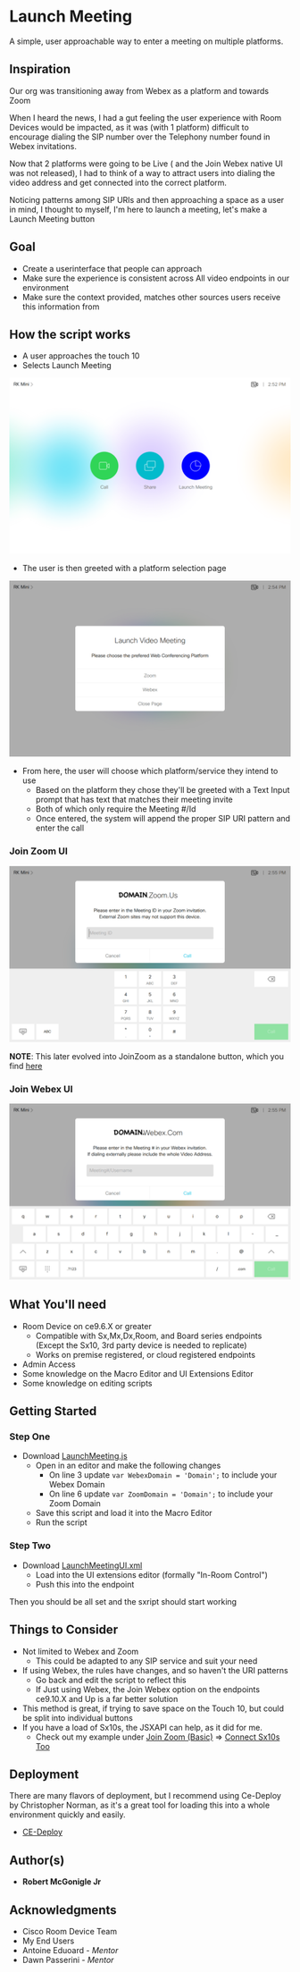# Launch Meeting

A simple, user approachable way to enter a meeting on multiple platforms.

## Inspiration
Our org was transitioning away from Webex as a platform and towards Zoom

When I heard the news, I had a gut feeling the user experience with Room Devices would be impacted, as it was (with 1 platform) difficult to encourage dialing the SIP number over the Telephony number found in Webex invitations.

Now that 2 platforms were going to be Live ( and the Join Webex native UI was not released), I had to think of a way to attract users into dialing the video address and get connected into the correct platform.

Noticing patterns among SIP URIs and then approaching a space as a user in mind, I thought to myself, I'm here to launch a meeting, let's make a Launch Meeting button

## Goal
* Create a userinterface that people can approach
* Make sure the experience is consistent across All video endpoints in our environment
* Make sure the context provided, matches other sources users receive this information from

## How the script works
* A user approaches the touch 10
* Selects Launch Meeting

![HomePage](https://github.com/Bobby-McGonigle/Cisco-RoomDevice-Macro-Projects-Examples/blob/master/LaunchMeeting/images/01_Hompage.png)

* The user is then greeted with a platform selection page

![SelectPlatform](https://github.com/Bobby-McGonigle/Cisco-RoomDevice-Macro-Projects-Examples/blob/master/LaunchMeeting/images/02_LaunchMeetingOpened.png)

* From here, the user will choose which platform/service they intend to use
  * Based on the platform they chose they'll be greeted with a Text Input prompt that has text that matches their meeting invite
  * Both of which only require the Meeting #/Id
  * Once entered, the system will append the proper SIP URI pattern and enter the call

### Join Zoom UI

![JoinZoom](https://github.com/Bobby-McGonigle/Cisco-RoomDevice-Macro-Projects-Examples/blob/master/LaunchMeeting/images/03_Zoom%20Selected.png)

**NOTE**: This later evolved into JoinZoom as a standalone button, which you find [here](https://github.com/Bobby-McGonigle/Cisco-RoomDevice-Macro-Projects-Examples/tree/master/Join%20Zoom)

### Join Webex UI

![JoinWebex](https://github.com/Bobby-McGonigle/Cisco-RoomDevice-Macro-Projects-Examples/blob/master/LaunchMeeting/images/04_Webex%20Selected.png)

## What You'll need

* Room Device on ce9.6.X or greater
  * Compatible with Sx,Mx,Dx,Room, and Board series endpoints (Except the Sx10, 3rd party device is needed to replicate)
  * Works on premise registered, or cloud registered endpoints
* Admin Access
* Some knowledge on the Macro Editor and UI Extensions Editor
* Some knowledge on editing scripts

## Getting Started 

### Step One

* Download [LaunchMeeting.js](https://github.com/Bobby-McGonigle/Cisco-RoomDevice-Macro-Projects-Examples/blob/master/LaunchMeeting/LaunchMeeting.js)
  * Open in an editor and make the following changes
    * On line 3 update ```var WebexDomain = 'Domain';``` to include your Webex Domain
    * On line 6 update ```var ZoomDomain = 'Domain';``` to include your Zoom Domain
  * Save this script and load it into the Macro Editor
  * Run the script
  
### Step Two

* Download [LaunchMeetingUI.xml](https://github.com/Bobby-McGonigle/Cisco-RoomDevice-Macro-Projects-Examples/blob/master/LaunchMeeting/LaunchMeetingUI.xml)
  * Load into the UI extensions editor (formally "In-Room Control")
  * Push this into the endpoint

Then you should be all set and the sxript should start working

## Things to Consider
* Not limited to Webex and Zoom
  * This could be adapted to any SIP service and suit your need
* If using Webex, the rules have changes, and so haven't the URI patterns
  * Go back and edit the script to reflect this
  * If Just using Webex, the Join Webex option on the endpoints ce9.10.X and Up is a far better solution
* This method is great, if trying to save space on the Touch 10, but could be split into individual buttons
* If you have a load of Sx10s, the JSXAPI can help, as it did for me.
  * Check out my example under [Join Zoom (Basic)](https://github.com/Bobby-McGonigle/Cisco-RoomDevice-Macro-Projects-Examples/tree/master/Join%20Zoom/Join%20Zoom%20(Basic)) => [Connect Sx10s Too](https://github.com/Bobby-McGonigle/Cisco-RoomDevice-Macro-Projects-Examples/tree/master/Join%20Zoom/Join%20Zoom%20(Basic)/Connect%20Sx10s%20Too)

## Deployment

There are many flavors of deployment, but I recommend using Ce-Deploy by Christopher Norman, as it's a great tool for loading this into a whole environment quickly and easily.

* [CE-Deploy](https://github.com/voipnorm/CE-Deploy)

## Author(s)

* **Robert McGonigle Jr**

## Acknowledgments

* Cisco Room Device Team
* My End Users
* Antoine Eduoard - *Mentor*
* Dawn Passerini - *Mentor*
